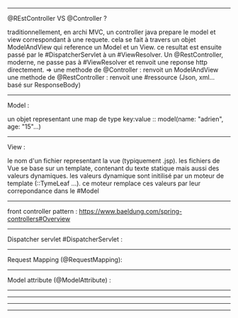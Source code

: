 


**************
@REstController VS @Controller ?

traditionnellement, en archi MVC, un controller java prepare le model et 
view correspondant à une requete.
cela se fait à travers un objet ModelAndView qui reference un Model et un View.
ce resultat est ensuite passé par le #DispatcherServlet à un #ViewResolver.
Un @RestController, moderne, ne passe pas à #ViewResolver et renvoit une 
reponse http directement. 
=>
une methode de @Controller : renvoit un ModelAndView
une methode de @RestController : renvoit une #ressource (Json, xml... basé sur ResponseBody)

***
Model :

un objet representant une map de type key:value
:: model(name: "adrien", age: "15"...)
***
View :

le nom d'un fichier representant la vue (typiquement .jsp).
les fichiers de Vue se base sur un template, contenant du texte statique 
mais aussi des valeurs dynamiques.
les valeurs dynamique sont initilisé par un moteur de template (::TymeLeaf ...).
ce moteur remplace ces valeurs par leur correpondance dans le #Model


**************
front controller pattern :
https://www.baeldung.com/spring-controllers#Overview
***
Dispatcher servlet #DispatcherServlet :

**************
Request Mapping (@RequestMapping):
**************
Model attribute (@ModelAttribute) :


**************
**************
**************
**************
